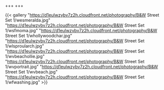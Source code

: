 +++
+++

{{< gallery "https://d1eulwzybv7z2h.cloudfront.net/photography/B&W Street Set 1/wesmeralda.jpg" 
"https://d1eulwzybv7z2h.cloudfront.net/photography/B&W Street Set 1/wsfmoma.jpg" 
"https://d1eulwzybv7z2h.cloudfront.net/photography/B&W Street Set 1/whollywoodchar.jpg" 
"https://d1eulwzybv7z2h.cloudfront.net/photography/B&W Street Set 1/wlsproularch.jpg" 
"https://d1eulwzybv7z2h.cloudfront.net/photography/B&W Street Set 1/wvbeachollie.jpg" 
"https://d1eulwzybv7z2h.cloudfront.net/photography/B&W Street Set 1/wvportrait.jpg" 
"https://d1eulwzybv7z2h.cloudfront.net/photography/B&W Street Set 1/wvbeach.jpg"
"https://d1eulwzybv7z2h.cloudfront.net/photography/B&W Street Set 1/wfwashing.jpg" >}}
